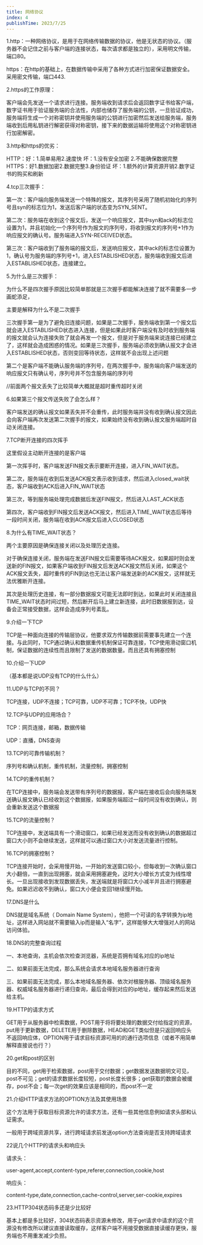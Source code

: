```yaml
---
title: 网络协议
index: 4
publishTime: 2023/7/25
---
```




1.http：一种网络协议，是用于在网络传输数据的协议，他是无状态的协议。（服务器不会记住之前与客户端的连接状态，每次请求都是独立的），采用明文传输，端口80。

https：在http的基础上，在数据传输中采用了各种方式进行加密保证数据安全。采用密文传输，端口443.



2.https的工作原理：

客户端会先发送一个请求进行连接。服务端收到请求后会返回数字证书给客户端，数字证书用于验证服务端的合法性，内部也储存了服务端的公钥，一旦验证成功，服务端将生成一个对称密钥并使用服务端的公钥进行加密然后发送给服务端，服务端收到后用私钥进行解密获得对称密钥，接下来的数据运输将使用这个对称密钥进行加密解密。



3.http和https的优劣：

HTTP：好：1.简单易用2.速度快 坏：1.没有安全加密 2.不能确保数据完整 HTTPS：好1.数据加密2.数据完整3.身份验证 坏：1.额外的计算资源开销2.数字证书的购买和刷新



4.tcp三次握手：

第一次：客户端向服务端发送一个特殊的报文，其序列号采用了随机初始化的序列号且syn的标志位为1，发送后客户端的状态变为SYN_SENT。

第二次：服务端在收到这个报文后，发送一个响应报文，其中syn和ack的标志位设置为1，并且初始化一个序列号作为报文的序列号，将收到报文的序列号+1作为响应报文的确认号。服务端进入SYN-RECEIVED状态。

第三次：客户端收到了服务端的报文后，发送响应报文，其中ack的标志位设置为1，确认号为服务端的序列号+1，进入ESTABLISHED状态，服务端收到报文后进入ESTABLISHED状态，连接建立。



5.为什么是三次握手：

为什么不是四次握手原因比较简单那就是三次握手都能解决连接了就不需要多一步画蛇添足，

主要是解释为什么不是二次握手

三次握手第一是为了避免旧连接问题，如果是二次握手，服务端收到第一个报文后就会进入ESTABLISHED状态进入连接，但是如果此时客户端没有及时收到服务端的报文就会认为连接失败了就会再发一个报文，但是对于服务端来说连接已经建立了，这样就会造成困惑的情况。如果是三次握手，服务端必须收到确认报文才会进入ESTABLISHED状态，否则变回等待状态，这样就不会出现上述问题

第二个是客户端不能确认服务端的序列号，在两次握手中，服务端向客户端发送的响应报文只有确认号，序列号并不包含服务端的序列号



//前面两个报文丢失了比较简单大概就是超时重传超时关闭

6.如果第三个报文传送失败了会怎么样？

客户端发送的确认报文如果丢失并不会重传，此时服务端并没有收到确认报文因此会向客户端再次发送第二次握手的报文，如果始终没有收到确认报文服务端超时自动关闭连接。



7.TCP断开连接的四次挥手

这里假设主动断开连接的是客户端

第一次挥手时，客户端发送FIN报文表示要断开连接，进入FIN_WAIT状态。

第二次，服务端在收到后发送ACK报文表示收到请求，然后进入closed_wait状态，客户端收到ACK后进入FIN_WAIT状态

第三次，等到服务端处理完成数据后发送FIN报文，然后进入LAST_ACK状态

第四次，客户端收到FIN报文后发送ACK报文，然后进入TIME_WAIT状态后等待一段时间关闭，服务端在收到ACK报文后进入CLOSED状态



8.为什么有TIME_WAIT状态？

两个主要原因是确保连接关闭以及处理历史连接。

对于确保连接关闭，服务端在发送FIN报文后需要等待ACK报文，如果超时则会发送新的FIN报文，如果客户端收到FIN报文后发送ACK报文然后关闭，如果这个ACK报文丢失，超时重传的FIN到达也无法让客户端发送新的ACK报文，这样就无法优雅断开连接。

其次是处理历史连接，有一部分数据报文可能无法即时到达，如果此时关闭连接且TIME_WAIT状态时间过短，然后断开后马上建立新连接，此时旧数据报到达，设备会正常接受数据，这样会造成序列号紊乱。



9.介绍一下TCP

TCP是一种面向连接的传输层协议，他要求双方传输数据前需要事先建立一个连接。与此同时，TCP通过确认和数据重传机制保证可靠连接，TCP使用滑动窗口机制，保证数据的连续性而且限制了发送的数据数量。而且还具有拥塞控制



10.介绍一下UDP

（基本都是说UDP没有TCP的什么什么）



11.UDP与TCP的不同？

TCP连接，UDP不连接；TCP可靠，UDP不可靠；TCP不快，UDP快



12.TCP与UDP的应用场合？

TCP：网页连接，邮箱，数据传输

UDP：直播，DNS查询



13.TCP的可靠传输机制？

序列号和确认机制，重传机制，流量控制，拥塞控制



14.TCP的重传机制？

在TCP连接中，服务端会发送带有序列号的数据报，客户端在接收后会向服务端发送确认报文确认已经收到这个数据报，如果服务端超过一段时间没有收到确认，则会重新发送这个数据报



15.TCP的流量控制？

TCP连接中，发送端具有一个滑动窗口，如果已经发送而没有收到确认的数据超过窗口大小则不会继续发送，这样就可以通过窗口大小对发送流量进行控制。



16.TCP的拥塞控制？

TCP连接开始时，会采用慢开始，一开始的发送窗口较小，但每收到一次确认窗口大小翻倍，一直到出现拥塞，就会采用拥塞避免，这时大小增长方式变为线性增长。一旦出现接收到发现数据丢失，发送端就是将窗口大小减半并且进行拥塞避免。如果迟迟收不到确认，窗口大小便会变回1继续慢开始。



17.DNS是什么

DNS就是域名系统（ Domain Name System），他把一个可读的名字转换为ip地址，这样进入网站就不需要输入ip而是输入“名字”，这样能够大大增强对人的网站访问体验。



18.DNS的完整查询过程

一、本地查询，主机会依次检查浏览器，系统是否拥有域名对应的ip地址

二、如果前面无法完成，那么系统会请求本地域名服务器进行查询

三、如果前面无法完成，那么本地域名服务器、依次对根服务器、顶级域名服务器、权威域名服务器进行递归查询，最后会得到对应的ip地址，缓存起来然后发送给主机。



19.HTTP的请求方式

GET用于从服务器中检索数据，POST用于将将要处理的数据交付给指定的资源，put用于更新数据，DELETE用于删除数据，HEAD和GET类似但是只返回响应头不返回响应体，OPTION用于请求目标资源可用的的通行选项信息（或者不用简单解释直接说也行？）



20.get和post的区别

目的不同，get用于检索数据，post用于交付数据；get数据发送数据明文可见，post不可见；get的请求数据长度较短，post长度长很多；get获取的数据会被缓存，post不会；每一次get的效果应该是相同的，而post不一定



21.介绍HTTP请求方法的OPTION方法及其使用场景

这个方法用于获取目标资源允许的请求方法，还有一些其他信息例如请求头部和认证需求。

一般用于跨域资源共享，进行跨域请求前发送option方法查询是否支持跨域请求



22说几个HTTP的请求头和响应头

请求头：

user-agent,accept,content-type,referer,connection,cookie,host

响应头：

content-type,date,connection,cache-control,server,ser-cookie,expires



23.HTTP304状态码多还是少比较好

基本上都是多比较好，304状态码表示资源未修改，用于get请求中请求的这个资源没有修改所以建议直接读取缓存，这样客户端不用接受数据直接读缓存更快，服务端也不用重发减少负担。



